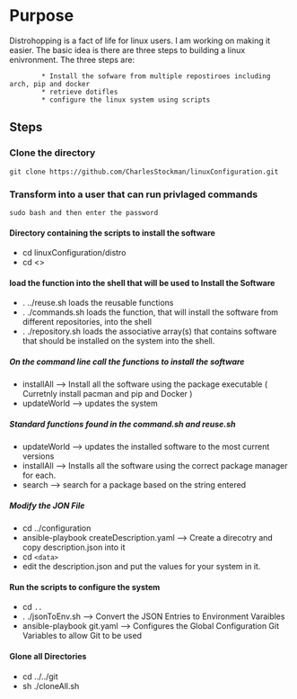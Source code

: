 # Purpose

Distrohopping is a fact of life for linux users.  I am working on making it easier.  The basic idea is there are three steps 
to building a linux enivronment.  The three steps are:

			* Install the sofware from multiple repostiroes including arch, pip and docker
			* retrieve dotifles
			* configure the linux system using scripts

## Steps

### Clone the directory
	git clone https://github.com/CharlesStockman/linuxConfiguration.git
	
### Transform into a user that can run privlaged commands
	sudo bash and then enter the password
			
#### Directory containing the scripts to install the software
* cd linuxConfiguration/distro
* cd <<distroDirectory>>
			
#### load the function into the shell that will be used to Install the Software
* . ../reuse.sh			loads the reusable functions
* . ./commands.sh		loads the function, that will install the software from different repositories, into the shell
* . ./repository.sh		loads the associative array(s) that contains software that should be installed on the system into the shell.

##### On the command line call the functions to install the software
* installAll 			--> Install all the software using the package executable ( Curretnly install pacman and pip and Docker )
* updateWorld			--> updates the system

##### Standard functions found in the command.sh and reuse.sh
* updateWorld			--> updates the installed software to the most current versions
* installAll			--> Installs all the software using the correct package manager for each.
* search 			--> search for a package based on the string entered

##### Modify the JON File
* cd ../configuration 
* ansible-playbook createDescription.yaml			--> Create a direcotry and copy description.json into it 
* cd `<data>`
* edit the description.json and put the values for your system in it. 

#### Run the scripts to configure the system
* cd `..`
* . ./jsonToEnv.sh 			--> Convert the JSON Entries to Environment Varaibles
* ansible-playbook git.yaml		--> Configures the Global Configuration Git Variables to allow Git to be used		

#### Glone all Directories
* cd ../../git
* sh ./cloneAll.sh

